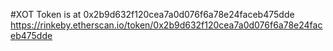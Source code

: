 #XOT Token is at 0x2b9d632f120cea7a0d076f6a78e24faceb475dde
https://rinkeby.etherscan.io/token/0x2b9d632f120cea7a0d076f6a78e24faceb475dde

